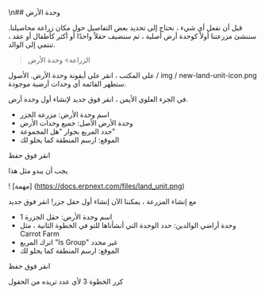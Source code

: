 \n## وحدة الأرض

قبل أن نفعل أي شيء ، نحتاج إلى تحديد بعض التفاصيل حول مكان زراعة محاصيلنا. سننشئ مزرعتنا أولاً كوحدة أرض أصلية ، ثم سنضيف حقلاً واحدًا أو أكثر كأطفال أو عقد ، تنتمي إلى الوالد.

> الزراعة> وحدة الأرض

على المكتب ، انقر على أيقونة وحدة الأرض. الأصول / img / new-land-unit-icon.png ستظهر القائمة أي وحدات أرضية موجودة.

في الجزء العلوي الأيمن ، انقر فوق جديد لإنشاء أول وحدة أرض.

* اسم وحدة الأرض: مزرعة الجزر
* وحدة الأرض الأصل: جميع وحدات الأرض
* حدد المربع بجوار "هل المجموعة"
* الموقع: ارسم المنطقة كما يحلو لك

انقر فوق حفظ

يجب أن يبدو مثل هذا

! [مهمة] (https://docs.erpnext.com/files/land_unit.png)

مع إنشاء المزرعة ، يمكننا الآن إنشاء أول حقل جزر! انقر فوق جديد

* اسم وحدة الأرض: حقل الجزرة 1
* وحدة أراضي الوالدين: حدد الوحدة التي أنشأناها للتو في الخطوة الثانية ، مثل Carrot Farm
* اترك المربع "Is Group" غير محدد
* الموقع: ارسم المنطقة كما يحلو لك

انقر فوق حفظ

كرر الخطوة 3 لأي عدد تريده من الحقول